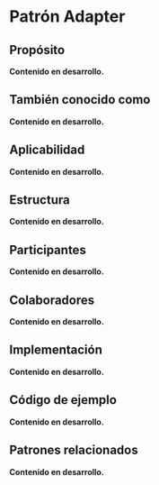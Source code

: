 # Patrón Adapter

## Propósito

**Contenido en desarrollo.**

## También conocido como

**Contenido en desarrollo.**

## Aplicabilidad

**Contenido en desarrollo.**

## Estructura

**Contenido en desarrollo.**

## Participantes

**Contenido en desarrollo.**

## Colaboradores

**Contenido en desarrollo.**

## Implementación

**Contenido en desarrollo.**

## Código de ejemplo

**Contenido en desarrollo.**

## Patrones relacionados

**Contenido en desarrollo.**
